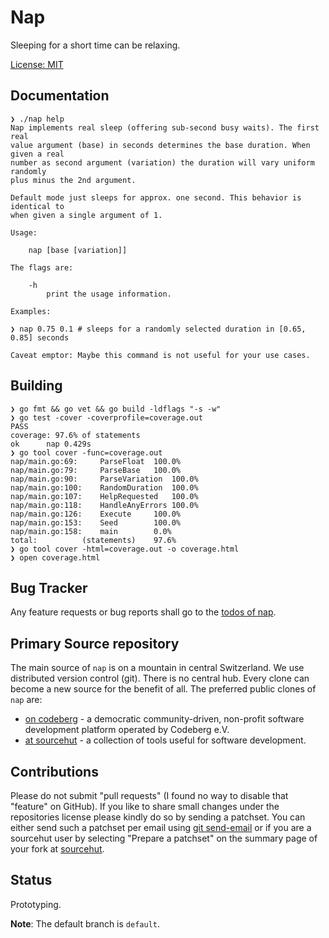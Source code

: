 # Nap

Sleeping for a short time can be relaxing.

[License: MIT](https://git.sr.ht/~sthagen/nap/tree/default/item/LICENSE)

## Documentation

```console
❯ ./nap help
Nap implements real sleep (offering sub-second busy waits). The first real
value argument (base) in seconds determines the base duration. When given a real
number as second argument (variation) the duration will vary uniform randomly
plus minus the 2nd argument.

Default mode just sleeps for approx. one second. This behavior is identical to
when given a single argument of 1.

Usage:

    nap [base [variation]]

The flags are:

    -h
        print the usage information.

Examples:

❯ nap 0.75 0.1 # sleeps for a randomly selected duration in [0.65, 0.85] seconds

Caveat emptor: Maybe this command is not useful for your use cases.
```

## Building

```console
❯ go fmt && go vet && go build -ldflags "-s -w"
❯ go test -cover -coverprofile=coverage.out
PASS
coverage: 97.6% of statements
ok  	nap	0.429s
❯ go tool cover -func=coverage.out
nap/main.go:69:		ParseFloat	100.0%
nap/main.go:79:		ParseBase	100.0%
nap/main.go:90:		ParseVariation	100.0%
nap/main.go:100:	RandomDuration	100.0%
nap/main.go:107:	HelpRequested	100.0%
nap/main.go:118:	HandleAnyErrors	100.0%
nap/main.go:126:	Execute		100.0%
nap/main.go:153:	Seed		100.0%
nap/main.go:158:	main		0.0%
total:			(statements)	97.6%
❯ go tool cover -html=coverage.out -o coverage.html
❯ open coverage.html
```

## Bug Tracker

Any feature requests or bug reports shall go to the [todos of nap](https://todo.sr.ht/~sthagen/nap).

## Primary Source repository

The main source of `nap` is on a mountain in central Switzerland.
We use distributed version control (git).
There is no central hub.
Every clone can become a new source for the benefit of all.
The preferred public clones of `nap` are:

* [on codeberg](https://codeberg.org/sthagen/nap) - a democratic community-driven, non-profit software development platform operated by Codeberg e.V.
* [at sourcehut](https://git.sr.ht/~sthagen/nap) - a collection of tools useful for software development.

## Contributions

Please do not submit "pull requests" (I found no way to disable that "feature" on GitHub).
If you like to share small changes under the repositories license please kindly do so by sending a patchset.
You can either send such a patchset per email using [git send-email](https://git-send-email.io) or
if you are a sourcehut user by selecting "Prepare a patchset" on the summary page of your fork at [sourcehut](https://git.sr.ht/).

## Status

Prototyping.

**Note**: The default branch is `default`.
